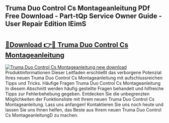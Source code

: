## Truma Duo Control Cs Montageanleitung PDf Free Download - Part-tQp Service Owner Guide - User Repair Edition IEimS

# <h2><a href="http://df7zz6.blite.top/?on=Truma+Duo+Control+Cs+Montageanleitung">🔗Download 👉🔴 Truma Duo Control Cs Montageanleitung</a></h2>

[![Truma Duo Control Cs Montageanleitung new download](https://i.imgur.com/lujVjoI.png)](http://df7zz6.blite.top/?on=Truma+Duo+Control+Cs+Montageanleitung)
Produktinformationen Dieser Leitfaden erschließt das verborgene Potenzial Ihres neuen Truma Duo Control Cs Montageanleitung mit aufschlussreichen Tipps und Tricks. Häufige Fragen Truma Duo Control Cs Montageanleitung In diesem Abschnitt werden häufig gestellte Fragen behandelt und hilfreiche Tipps zur Fehlerbehebung gegeben. Entdecken Sie die unbegrenzten Möglichkeiten der Funktionsliste mit Ihrem neuen Truma Duo Control Cs Montageanleitung. Lass uns anfangen! Kontaktieren Sie uns noch heute und lassen Sie uns Ihnen helfen, das Beste aus Ihrem neuen Truma Duo Control Cs MontageanleitungD zu machen.
